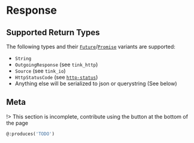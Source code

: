 # Response

## Supported Return Types

The following types and their [`Future`](https://haxetink.github.io/tink_core/#/types/future)/[`Promise`](https://haxetink.github.io/tink_core/#/types/promise) variants are supported:

- `String`
- `OutgoingResponse` (see `tink_http`)
- `Source` (see `tink_io`)
- `HttpStatusCode` (see [`http-status`](https://github.com/kevinresol/http-status))
- Anything else will be serialized to json or querystring (See below)

## Meta

!> This section is incomplete, contribute using the button at the bottom of the page

```haxe
@:produces('TODO')
```